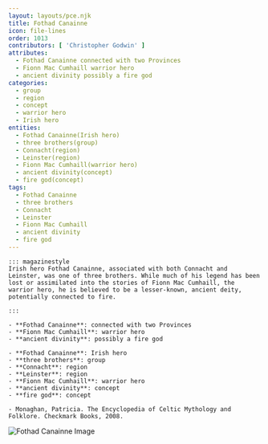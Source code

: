 ```yaml
---
layout: layouts/pce.njk
title: Fothad Canainne
icon: file-lines
order: 1013
contributors: [ 'Christopher Godwin' ]
attributes:
  - Fothad Canainne connected with two Provinces
  - Fionn Mac Cumhaill warrior hero
  - ancient divinity possibly a fire god
categories:
  - group
  - region
  - concept
  - warrior hero
  - Irish hero
entities:
  - Fothad Canainne(Irish hero)
  - three brothers(group)
  - Connacht(region)
  - Leinster(region)
  - Fionn Mac Cumhaill(warrior hero)
  - ancient divinity(concept)
  - fire god(concept)
tags:
  - Fothad Canainne
  - three brothers
  - Connacht
  - Leinster
  - Fionn Mac Cumhaill
  - ancient divinity
  - fire god
---
```

``` tab [group1:Info]
::: magazinestyle
Irish hero Fothad Canainne, associated with both Connacht and Leinster, was one of three brothers. While much of his legend has been lost or assimilated into the stories of Fionn Mac Cumhaill, the warrior hero, he is believed to be a lesser-known, ancient deity, potentially connected to fire.

:::
```
``` tab [group1:Attributes]
- **Fothad Canainne**: connected with two Provinces
- **Fionn Mac Cumhaill**: warrior hero
- **ancient divinity**: possibly a fire god
```
``` tab [group1:Entities]
- **Fothad Canainne**: Irish hero
- **three brothers**: group
- **Connacht**: region
- **Leinster**: region
- **Fionn Mac Cumhaill**: warrior hero
- **ancient divinity**: concept
- **fire god**: concept
```
``` tab [group1:Sources]
- Monaghan, Patricia. The Encyclopedia of Celtic Mythology and Folklore. Checkmark Books, 2008.
```
![Fothad Canainne Image]([None])
